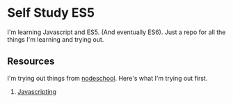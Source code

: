 # Self Study ES5
I'm learning Javascript and ES5. (And eventually ES6). Just a repo for all the things I'm learning and trying out.

## Resources
I'm trying out things from [nodeschool](http://nodeschool.io/#workshoppers). Here's what I'm trying out first.
1. [Javascripting](https://github.com/sethvincent/javascripting)
